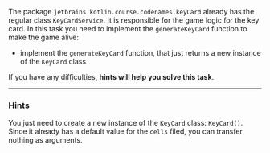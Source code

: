 The package `jetbrains.kotlin.course.codenames.keyCard` already has the regular class `KeyCardService`.
It is responsible for the game logic for the key card. 
In this task you need to implement the `generateKeyCard` function to make the game alive:

- implement the `generateKeyCard` function, that just returns a new instance of the `KeyCard` class

If you have any difficulties, **hints will help you solve this task**.

----

### Hints

<div class="hint" title="New instance of a class creation">

You just need to create a new instance of the `KeyCard` class: `KeyCard()`. 
Since it already has a default value for the `cells` filed, you can transfer nothing as arguments.
</div>
